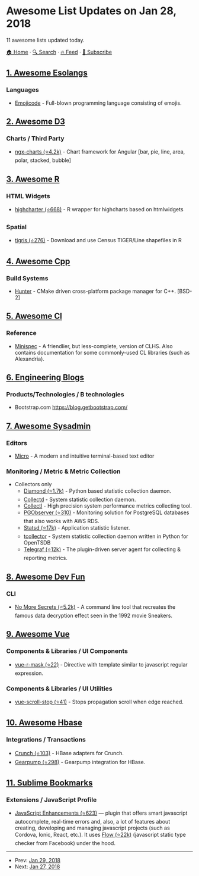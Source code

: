 # Awesome List Updates on Jan 28, 2018

11 awesome lists updated today.

[🏠 Home](/README.md) · [🔍 Search](https://test.trackawesomelist.com/search/) · [🔥 Feed](https://test.trackawesomelist.com/rss.xml) · [📮 Subscribe](https://trackawesomelist.us17.list-manage.com/subscribe?u=d2f0117aa829c83a63ec63c2f&id=36a103854c)



## [1. Awesome Esolangs](/content/angrykoala/awesome-esolangs/README.md)

### Languages

*   [Emojicode](http://www.emojicode.org) - Full-blown programming language consisting of emojis.

## [2. Awesome D3](/content/wbkd/awesome-d3/README.md)

### Charts / Third Party

*   [ngx-charts (⭐4.2k)](https://github.com/swimlane/ngx-charts) - Chart framework for Angular \[bar, pie, line, area, polar, stacked, bubble]

## [3. Awesome R](/content/qinwf/awesome-R/README.md)

### HTML Widgets

*   [highcharter (⭐668)](https://github.com/jbkunst/highcharter) - R wrapper for highcharts based on htmlwidgets

### Spatial

*   [tigris (⭐276)](https://github.com/walkerke/tigris) - Download and use Census TIGER/Line shapefiles in R

## [4. Awesome Cpp](/content/fffaraz/awesome-cpp/README.md)

### Build Systems

*   [Hunter](https://www.github.com/ruslo/hunter) - CMake driven cross-platform package manager for C++. \[BSD-2]

## [5. Awesome Cl](/content/CodyReichert/awesome-cl/README.md)

### Reference

*   [Minispec](https://lamberta.github.io/minispec/) - A friendlier, but less-complete, version of CLHS. Also contains documentation for some commonly-used CL libraries (such as Alexandria).

## [6. Engineering Blogs](/content/kilimchoi/engineering-blogs/README.md)

### Products/Technologies / B technologies

*   Bootstrap.com <https://blog.getbootstrap.com/>

## [7. Awesome Sysadmin](/content/awesome-foss/awesome-sysadmin/README.md)

### Editors

*   [Micro](https://micro-editor.github.io/) - A modern and intuitive terminal-based text editor

### Monitoring / Metric & Metric Collection

*   Collectors only
    *   [Diamond (⭐1.7k)](https://github.com/python-diamond/Diamond) - Python based statistic collection daemon.
    *   [Collectd](http://collectd.org/) - System statistic collection daemon.
    *   [Collectl](http://collectl.sourceforge.net/) - High precision system performance metrics collecting tool.
    *   [PGObserver (⭐310)](https://github.com/zalando/PGObserver) - Monitoring solution for PostgreSQL databases that also works with AWS RDS.
    *   [Statsd (⭐17k)](https://github.com/etsy/statsd/) - Application statistic listener.
    *   [tcollector](http://opentsdb.net/docs/build/html/user_guide/utilities/tcollector.html) - System statistic collection daemon written in Python for OpenTSDB
    *   [Telegraf (⭐12k)](https://github.com/influxdata/telegraf) - The plugin-driven server agent for collecting & reporting metrics.

## [8. Awesome Dev Fun](/content/mislavcimpersak/awesome-dev-fun/README.md)

### CLI

*   [No More Secrets (⭐5.2k)](https://github.com/bartobri/no-more-secrets) - A command line tool that recreates the famous data decryption effect seen in the 1992 movie Sneakers.

## [9. Awesome Vue](/content/vuejs/awesome-vue/README.md)

### Components & Libraries / UI Components

*   [vue-r-mask (⭐22)](https://github.com/raidan00/vue-r-mask) - Directive with template similar to javascript regular expression.

### Components & Libraries / UI Utilities

*   [vue-scroll-stop (⭐41)](https://github.com/voxtobox/vue-scroll-stop) - Stops propagation scroll when edge reached.

## [10. Awesome Hbase](/content/rayokota/awesome-hbase/README.md)

### Integrations / Transactions

*   [Crunch (⭐103)](https://github.com/apache/crunch/tree/master/crunch-hbase) - HBase adapters for Crunch.
*   [Gearpump (⭐298)](https://github.com/apache/incubator-gearpump/tree/master/external/hbase) - Gearpump integration for HBase.

## [11. Sublime Bookmarks](/content/dreikanter/sublime-bookmarks/README.md)

### Extensions / JavaScript Profile

*   [JavaScript Enhancements (⭐623)](https://github.com/pichillilorenzo/JavaScriptEnhancements) — plugin that offers smart javascript autocomplete, real-time errors and, also, a lot of features about creating, developing and managing javascript projects (such as Cordova, Ionic, React, etc.). It uses [Flow (⭐22k)](https://github.com/facebook/flow) (javascript static type checker from Facebook) under the hood.

---

- Prev: [Jan 29, 2018](/content/2018/01/29/README.md)
- Next: [Jan 27, 2018](/content/2018/01/27/README.md)